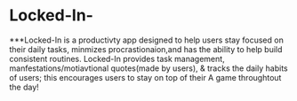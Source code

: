 # Locked-In-
***Locked-In is a productivty app designed to help users stay focused on their daily tasks, minmizes procrastionaion,and has the ability to help build consistent routines. Locked-In provides task management, manfestations/motiavtional quotes(made by users), & tracks the daily habits of users; this encourages users to stay on top of their A game throughtout the day!
